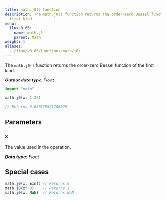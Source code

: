 ```yaml
---
title: math.j0() function
description: The math.j0() function returns the order-zero Bessel function of the
  first kind.
menu:
  flux_0_65:
    name: math.j0
    parent: Math
weight: 1
aliases:
  - /flux/v0.65/functions/math/j0/
---
```


The `math.j0()` function returns the order-zero Bessel function of the first kind.

_**Output data type:** Float_

```js
import "math"

math.j0(x: 1.23)

// Returns 0.656070571706025
```

## Parameters

### x
The value used in the operation.

_**Data type:** Float_

## Special cases
```js
math.j0(x: ±Inf) // Returns 0
math.j0(x: 0)    // Returns 1
math.j0(x: NaN)  // Returns NaN
```
